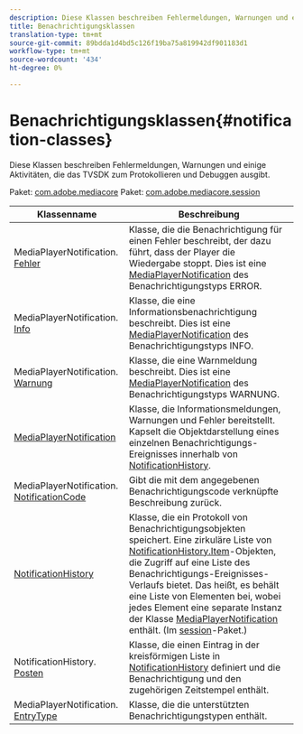```yaml
---
description: Diese Klassen beschreiben Fehlermeldungen, Warnungen und einige Aktivitäten, die das TVSDK zum Protokollieren und Debuggen ausgibt.
title: Benachrichtigungsklassen
translation-type: tm+mt
source-git-commit: 89bdda1d4bd5c126f19ba75a819942df901183d1
workflow-type: tm+mt
source-wordcount: '434'
ht-degree: 0%

---
```



# Benachrichtigungsklassen{#notification-classes}

Diese Klassen beschreiben Fehlermeldungen, Warnungen und einige Aktivitäten, die das TVSDK zum Protokollieren und Debuggen ausgibt.

Paket: [com.adobe.mediacore](https://help.adobe.com/en_US/primetime/api/psdk/javadoc_1.4/com/adobe/mediacore/package-summary.html) Paket: [com.adobe.mediacore.session](https://help.adobe.com/en_US/primetime/api/psdk/javadoc_1.4/com/adobe/mediacore/session/package-summary.html)

| Klassenname | Beschreibung |
|---|---|
| MediaPlayerNotification. [Fehler](https://help.adobe.com/en_US/primetime/api/psdk/javadoc_1.4/com/adobe/mediacore/MediaPlayerNotification.Error.html) | Klasse, die die Benachrichtigung für einen Fehler beschreibt, der dazu führt, dass der Player die Wiedergabe stoppt. Dies ist eine [MediaPlayerNotification](https://help.adobe.com/en_US/primetime/api/psdk/javadoc_1.4/com/adobe/mediacore/MediaPlayerNotification.html) des Benachrichtigungstyps ERROR. |
| MediaPlayerNotification. [Info](https://help.adobe.com/en_US/primetime/api/psdk/javadoc_1.4/com/adobe/mediacore/MediaPlayerNotification.Info.html) | Klasse, die eine Informationsbenachrichtigung beschreibt. Dies ist eine [MediaPlayerNotification](https://help.adobe.com/en_US/primetime/api/psdk/javadoc_1.4/com/adobe/mediacore/MediaPlayerNotification.html) des Benachrichtigungstyps INFO. |
| MediaPlayerNotification. [Warnung](https://help.adobe.com/en_US/primetime/api/psdk/javadoc_1.4/com/adobe/mediacore/MediaPlayerNotification.Warning.html) | Klasse, die eine Warnmeldung beschreibt. Dies ist eine [MediaPlayerNotification](https://help.adobe.com/en_US/primetime/api/psdk/javadoc_1.4/com/adobe/mediacore/MediaPlayerNotification.html) des Benachrichtigungstyps WARNUNG. |
| [MediaPlayerNotification](https://help.adobe.com/en_US/primetime/api/psdk/javadoc_1.4/com/adobe/mediacore/MediaPlayerNotification.html) | Klasse, die Informationsmeldungen, Warnungen und Fehler bereitstellt. Kapselt die Objektdarstellung eines einzelnen Benachrichtigungs-Ereignisses innerhalb von [NotificationHistory](https://help.adobe.com/en_US/primetime/api/psdk/javadoc_1.4/com/adobe/mediacore/session/NotificationHistory.html). |
| MediaPlayerNotification. [NotificationCode](https://help.adobe.com/en_US/primetime/api/psdk/javadoc_1.4/com/adobe/mediacore/MediaPlayerNotification.NotificationCode.html) | Gibt die mit dem angegebenen Benachrichtigungscode verknüpfte Beschreibung zurück. |
| [NotificationHistory](https://help.adobe.com/en_US/primetime/api/psdk/javadoc_1.4/com/adobe/mediacore/session/NotificationHistory.html) | Klasse, die ein Protokoll von Benachrichtigungsobjekten speichert. Eine zirkuläre Liste von [NotificationHistory.Item](https://help.adobe.com/en_US/primetime/api/psdk/javadoc_1.4/com/adobe/mediacore/session/NotificationHistory.Item.html)-Objekten, die Zugriff auf eine Liste des Benachrichtigungs-Ereignisses-Verlaufs bietet. Das heißt, es behält eine Liste von Elementen bei, wobei jedes Element eine separate Instanz der Klasse [MediaPlayerNotification](https://help.adobe.com/en_US/primetime/api/psdk/javadoc_1.4/com/adobe/mediacore/MediaPlayerNotification.html) enthält. (Im [session](https://help.adobe.com/en_US/primetime/api/psdk/javadoc_1.4/com/adobe/mediacore/session/package-summary.html)-Paket.) |
| NotificationHistory. [Posten](https://help.adobe.com/en_US/primetime/api/psdk/javadoc_1.4/com/adobe/mediacore/session/NotificationHistory.Item.html) | Klasse, die einen Eintrag in der kreisförmigen Liste in [NotificationHistory](https://help.adobe.com/en_US/primetime/api/psdk/javadoc_1.4/com/adobe/mediacore/session/NotificationHistory.html) definiert und die Benachrichtigung und den zugehörigen Zeitstempel enthält. |
| MediaPlayerNotification. [EntryType](https://help.adobe.com/en_US/primetime/api/psdk/javadoc_1.4/com/adobe/mediacore/MediaPlayerNotification.EntryType.html) | Klasse, die die unterstützten Benachrichtigungstypen enthält. |